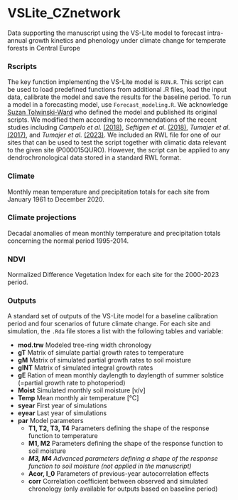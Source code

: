 # VSLite_CZnetwork
Data supporting the manuscript using the VS-Lite model to forecast intra-annual growth kinetics and phenology under climate change for temperate forests in Central Europe

### Rscripts 
The key function implementing the VS-Lite model is `RUN.R`. This script can be used to load predefined functions from additional .R files, load the input data, calibrate the model and save the results for the baseline period. To run a model in a forecasting model, use `Forecast_modeling.R`. We acknowledge [Suzan Tolwinski-Ward](https://github.com/suztolwinskiward/VSLiteR) who defined the model and published its original scripts. We modified them according to recommendations of the recent studies including *Campelo et al.* [(2018)](https://doi.org/10.1016/j.dendro.2018.03.001), *Seftigen et al.* [(2018)](https://onlinelibrary.wiley.com/doi/10.1111/geb.12802), *Tumajer et al.* [(2017)](http://linkinghub.elsevier.com/retrieve/pii/S0168192317302290), and *Tumajer et al.* [(2023)](https://linkinghub.elsevier.com/retrieve/pii/S0048969723057807). We included an RWL file for one of our sites that can be used to test the script together with climatic data relevant to the given site (P000015QURO). However, the script can be applied to any dendrochronological data stored in a standard RWL format.

### Climate
Monthly mean temperature and precipitation totals for each site from January 1961 to December 2020. 

### Climate projections
Decadal anomalies of mean monthly temperature and precipitation totals concerning the normal period 1995-2014.

### NDVI
Normalized Difference Vegetation Index for each site for the 2000-2023 period.

### Outputs
A standard set of outputs of the VS-Lite model for a baseline calibration period and four scenarios of future climate change. For each site and simulation, the `.Rda` file stores a list with the following tables and variable:

- **mod.trw** Modeled tree-ring width chronology
- **gT** Matrix of simulate partial growth rates to temperature
- **gM** Matrix of simulated partial growth rates to soil moisture
- **gINT** Matrix of simulated integral growth rates
- **gE** Ration of mean monthly daylength to daylength of summer solstice (=partial growth rate to photoperiod)
- **Moist** Simulated monthly soil moisture [v/v]
- **Temp** Mean monthly air temperature [°C]
- **syear** First year of simulations
- **eyear** Last year of simulations
- **par** Model parameters
  - **T1, T2, T3, T4** Parameters defining the shape of the response function to temperature
  - **M1, M2** Parameters defining the shape of the response function to soil moisture
  - ***M3, M4*** *Advanced parameters defining a shape of the response function to soil moisture (not applied in the manuscript)*
  - **Acor, I_0** Parameters of previous-year autocorrelation effects
  - **corr** Correlation coefficient between observed and simulated chronology (only available for outputs based on baseline period)

